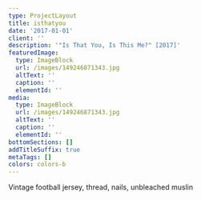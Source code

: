 ```yaml
---
type: ProjectLayout
title: isthatyou
date: '2017-01-01'
client: ''
description: '"Is That You, Is This Me?" [2017]'
featuredImage:
  type: ImageBlock
  url: /images/149246871343.jpg
  altText: ''
  caption: ''
  elementId: ''
media:
  type: ImageBlock
  url: /images/149246871343.jpg
  altText: ''
  caption: ''
  elementId: ''
bottomSections: []
addTitleSuffix: true
metaTags: []
colors: colors-b
---
```

Vintage football jersey, thread, nails, unbleached muslin
